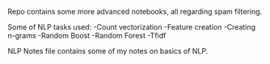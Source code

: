 Repo contains some more advanced notebooks, all regarding spam filtering.

Some of NLP tasks used:
-Count vectorization
-Feature creation
-Creating n-grams
-Random Boost
-Random Forest
-Tfidf

NLP Notes file contains some of my notes on basics of NLP.
